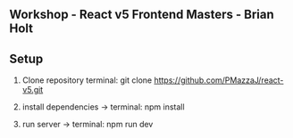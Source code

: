 ## Workshop - React v5 Frontend Masters - Brian Holt

## Setup

1. Clone repository 
terminal: git clone https://github.com/PMazzaJ/react-v5.git

2. install dependencies ->
terminal: npm install

3. run server ->
terminal: npm run dev
